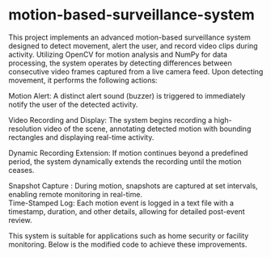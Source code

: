 # motion-based-surveillance-system
This project implements an advanced motion-based surveillance system designed to detect movement, alert the user, and record video clips during activity. Utilizing OpenCV for motion analysis and NumPy for data processing, the system operates by detecting differences between consecutive video frames captured from a live camera feed. Upon detecting movement, it performs the following actions:

Motion Alert: A distinct alert sound (buzzer) is triggered to immediately notify the user of the detected activity.

Video Recording and Display: The system begins recording a high-resolution video of the scene, annotating detected motion with bounding rectangles and displaying real-time activity.

Dynamic Recording Extension: If motion continues beyond a predefined period, the system dynamically extends the recording until the motion ceases.

Snapshot Capture : During motion, snapshots are captured at set intervals, enabling remote monitoring in real-time.
\
Time-Stamped Log: Each motion event is logged in a text file with a timestamp, duration, and other details, allowing for detailed post-event review.

This system is suitable for applications such as home security or facility monitoring. Below is the modified code to achieve these improvements.
